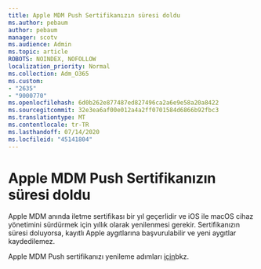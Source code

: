 ```yaml
---
title: Apple MDM Push Sertifikanızın süresi doldu
ms.author: pebaum
author: pebaum
manager: scotv
ms.audience: Admin
ms.topic: article
ROBOTS: NOINDEX, NOFOLLOW
localization_priority: Normal
ms.collection: Adm_O365
ms.custom:
- "2635"
- "9000770"
ms.openlocfilehash: 6d0b262e877487ed827496ca2a6e9e58a20a8422
ms.sourcegitcommit: 32e3ea6af00e012a4a2ff0701584d6866b92fbc3
ms.translationtype: MT
ms.contentlocale: tr-TR
ms.lasthandoff: 07/14/2020
ms.locfileid: "45141804"
---
```

# <a name="your-apple-mdm-push-certificate-has-expired"></a>Apple MDM Push Sertifikanızın süresi doldu

Apple MDM anında iletme sertifikası bir yıl geçerlidir ve iOS ile macOS cihaz yönetimini sürdürmek için yıllık olarak yenilenmesi gerekir. Sertifikanızın süresi doluyorsa, kayıtlı Apple aygıtlarına başvurulabilir ve yeni aygıtlar kaydedilemez.

Apple MDM Push sertifikanızı yenileme adımları [için](https://docs.microsoft.com/intune/apple-mdm-push-certificate-get#renew-apple-mdm-push-certificate)bkz.